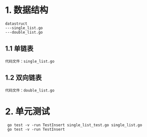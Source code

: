 # 1. 数据结构
    datastruct
    ---single_list.go
    ---double_list.go
    
## 1.1 单链表
    代码文件：single_list.go
## 1.2 双向链表
    代码文件：double_list.go
    
# 2. 单元测试
     go test -v -run TestInsert single_list_test.go single_list.go
     go test -v -run TestInsert
